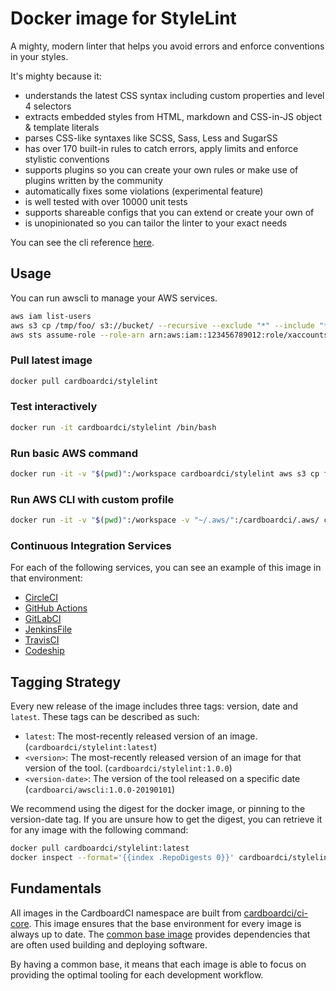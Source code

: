 # Docker image for StyleLint

A mighty, modern linter that helps you avoid errors and enforce conventions in your styles.

It's mighty because it:

* understands the latest CSS syntax including custom properties and level 4 selectors
* extracts embedded styles from HTML, markdown and CSS-in-JS object & template literals
* parses CSS-like syntaxes like SCSS, Sass, Less and SugarSS
* has over 170 built-in rules to catch errors, apply limits and enforce stylistic conventions
* supports plugins so you can create your own rules or make use of plugins written by the community
* automatically fixes some violations (experimental feature)
* is well tested with over 10000 unit tests
* supports shareable configs that you can extend or create your own of
* is unopinionated so you can tailor the linter to your exact needs

You can see the cli reference [here](https://github.com/stylelint/stylelint).

## Usage

You can run awscli to manage your AWS services.

```bash
aws iam list-users
aws s3 cp /tmp/foo/ s3://bucket/ --recursive --exclude "*" --include "*.jpg"
aws sts assume-role --role-arn arn:aws:iam::123456789012:role/xaccounts3access --role-session-name s3-access-example
```

### Pull latest image

```bash
docker pull cardboardci/stylelint
```

### Test interactively

```bash
docker run -it cardboardci/stylelint /bin/bash
```

### Run basic AWS command

```bash
docker run -it -v "$(pwd)":/workspace cardboardci/stylelint aws s3 cp file.txt s3://bucket/file.txt
```

### Run AWS CLI with custom profile

```bash
docker run -it -v "$(pwd)":/workspace -v "~/.aws/":/cardboardci/.aws/ cardboardci/stylelint aws s3 cp file.txt s3://bucket/file.txt
```

### Continuous Integration Services

For each of the following services, you can see an example of this image in that environment:

* [CircleCI](usages/circleci)
* [GitHub Actions](usages/github)
* [GitLabCI](usages/gitlabci)
* [JenkinsFile](usages/jenkins)
* [TravisCI](usages/travisci)
* [Codeship](usages/codeship)

## Tagging Strategy

Every new release of the image includes three tags: version, date and `latest`. These tags can be described as such:

* `latest`: The most-recently released version of an image. (`cardboardci/stylelint:latest`)
* `<version>`: The most-recently released version of an image for that version of the tool. (`cardboardci/stylelint:1.0.0`)
* `<version-date>`: The version of the tool released on a specific date (`cardboarci/awscli:1.0.0-20190101`)

We recommend using the digest for the docker image, or pinning to the version-date tag. If you are unsure how to get the digest, you can retrieve it for any image with the following command:

```bash
docker pull cardboardci/stylelint:latest
docker inspect --format='{{index .RepoDigests 0}}' cardboardci/stylelint:latest
```

## Fundamentals

All images in the CardboardCI namespace are built from [cardboardci/ci-core](https://hub.docker.com/r/cardboardci/ci-core). This image ensures that the base environment for every image is always up to date. The [common base image](https://cardboardci.jrbeverly.dev/core/) provides dependencies that are often used building and deploying software.

By having a common base, it means that each image is able to focus on providing the optimal tooling for each development workflow.
